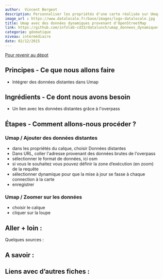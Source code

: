 ```yaml
---
author:  Vincent Bergeot
description: Personnaliser les propriétés d'une carte réalisée sur Umap pour afficher des points remarquables
image_url : https://www.datalocale.fr/base/images/logo-datalocale.jpg
title: Umap avec des données dynamiques provenant d'OpenStreetMap
link: https://github.com/infolab-cd33/datalunch/umap_donnees_dynamiques.md
categorie: géomatique
niveau: intermédiaire
date: 02/12/2015
---
```


[Pour revenir au dépot](http://datalunch.datalocale.fr)

## Principes - Ce que nous allons faire
* Intégrer des données distantes dans Umap
## Ingrédients - Ce dont nous avons besoin
* Un lien avec les données distantes grâce à l'overpass

## Étapes - Comment allons-nous procéder ?
### Umap / Ajouter des données distantes
* dans les propriétés du calque, choisir Données distantes
* Dans URL, coller l'adresse provenant des données brutes de l'overpass
* sélectionner le format de données, ici osm
* si vous le souhaitez vous pouvez définir la zone d’exécution (en zoom) de la requête
* sélectionner dynamique pour que la mise à jour se fasse à chaque connection à la carte
* enregistrer

### Umap / Zoomer sur les données
* choisir le calque
* cliquer sur la loupe


## Aller + loin :
Quelques sources :

## A savoir :

## Liens avec d’autres fiches :
